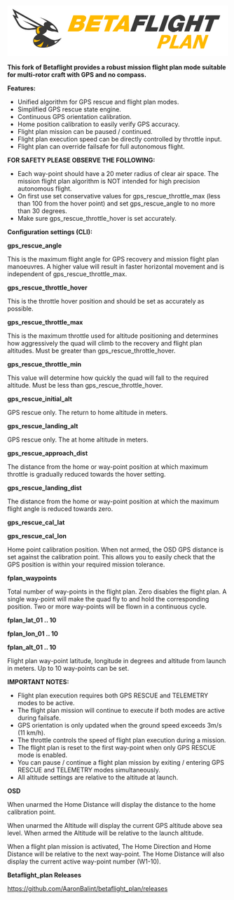 ![Betaflight](docs/assets/images/betaflightplan.png)

**This fork of Betaflight provides a robust mission flight plan mode suitable for multi-rotor craft with GPS and no compass.**

**Features:**
- Unified algorithm for GPS rescue and flight plan modes.
- Simplified GPS rescue state engine.
- Continuous GPS orientation calibration.
- Home position calibration to easily verify GPS accuracy.
- Flight plan mission can be paused / continued.
- Flight plan execution speed can be directly controlled by throttle input.
- Flight plan can override failsafe for full autonomous flight.

**FOR SAFETY PLEASE OBSERVE THE FOLLOWING:**

- Each way-point should have a 20 meter radius of clear air space.  The mission flight plan algorithm is NOT intended for high precision autonomous flight.
- On first use set conservative values for gps_rescue_throttle_max  (less than 100 from the hover point) and set gps_rescue_angle to no more than 30 degrees.
- Make sure gps_rescue_throttle_hover is set accurately. 

**Configuration settings (CLI):**

**gps_rescue_angle**

This is the maximum flight angle for GPS recovery and mission flight plan manoeuvres.  A higher value will result in faster horizontal movement and is independent of  gps_rescue_throttle_max.

**gps_rescue_throttle_hover**

This is the throttle hover position and should be set as accurately as possible.

**gps_rescue_throttle_max**

This is the maximum throttle used  for altitude positioning and determines how aggressively the quad will climb to the recovery and flight plan altitudes. Must be greater than gps_rescue_throttle_hover.

**gps_rescue_throttle_min**

This value will determine how quickly the quad will fall to the required altitude. Must be less than gps_rescue_throttle_hover.

**gps_rescue_initial_alt**

GPS rescue only.  The return to home altitude in meters.

**gps_rescue_landing_alt**

GPS rescue only.  The at home altitude in meters.

**gps_rescue_approach_dist**

The distance from the home or way-point position at which maximum throttle is gradually reduced towards the hover setting.

**gps_rescue_landing_dist**

The distance from the home or way-point position at which the maximum flight angle is reduced towards zero.

**gps_rescue_cal_lat**

**gps_rescue_cal_lon**

Home point calibration position.  When not armed, the OSD GPS distance is set against the calibration point. This allows you to easily check that the GPS position is within your required mission tolerance.

**fplan_waypoints**

Total number of way-points in the flight plan.  Zero disables the flight plan. A single way-point will make the quad fly to and hold the corresponding position. Two or more way-points will be flown in a continuous cycle.

**fplan_lat_01 .. 10**

**fplan_lon_01 .. 10**

**fplan_alt_01 .. 10**

Flight plan way-point latitude, longitude in degrees and altitude from launch in meters. Up to 10 way-points can be set.

**IMPORTANT NOTES:**

- Flight plan execution requires both GPS RESCUE and TELEMETRY modes to be active.
- The flight plan mission will continue to execute if both modes are active during failsafe.
- GPS orientation is only updated when the ground speed exceeds 3m/s (11 km/h).
- The throttle controls the speed of flight plan execution during a mission.
- The flight plan is reset to the first way-point when only GPS RESCUE mode is enabled.
- You can pause / continue a flight plan mission by exiting / entering GPS RESCUE and TELEMETRY modes simultaneously.
- All altitude settings are relative to the altitude at launch.

**OSD**

When unarmed the Home Distance will display the distance to the home calibration point.

When unarmed the Altitude will display the current GPS altitude above sea level. When armed the Altitude will be relative to the launch altitude.

When a flight plan mission is activated, The Home Direction and Home Distance will be relative to the next way-point.  The Home Distance will also display the current active way-point number (W1-10).

**Betaflight_plan Releases**

https://github.com/AaronBalint/betaflight_plan/releases
